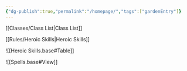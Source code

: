 ```yaml
---
{"dg-publish":true,"permalink":"/homepage/","tags":["gardenEntry"]}
---
```



[[Classes/Class List\|Class List]]

[[Rules/Heroic Skills\|Heroic Skills]]

![[Heroic Skills.base#Table]]


![[Spells.base#View]]
